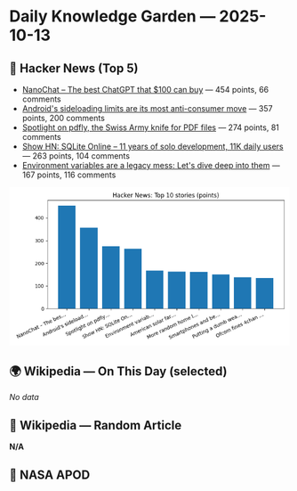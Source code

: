 # Daily Knowledge Garden — 2025-10-13

## 🚀 Hacker News (Top 5)
- [NanoChat – The best ChatGPT that $100 can buy](https://github.com/karpathy/nanochat) — 454 points, 66 comments
- [Android's sideloading limits are its most anti-consumer move](https://www.makeuseof.com/androids-sideloading-limits-are-anti-consumer-move-yet/) — 357 points, 200 comments
- [Spotlight on pdfly, the Swiss Army knife for PDF files](https://chezsoi.org/lucas/blog/spotlight-on-pdfly.html) — 274 points, 81 comments
- [Show HN: SQLite Online – 11 years of solo development, 11K daily users](https://sqliteonline.com/) — 263 points, 104 comments
- [Environment variables are a legacy mess: Let's dive deep into them](https://allvpv.org/haotic-journey-through-envvars/) — 167 points, 116 comments

![HN Points Chart](data/2025-10-13/plots/hn_top10_points.png)

## 🌍 Wikipedia — On This Day (selected)
_No data_

## 🎲 Wikipedia — Random Article
**N/A**  



## 🌌 NASA APOD
[](https://apod.nasa.gov/apod/astropix.html)
